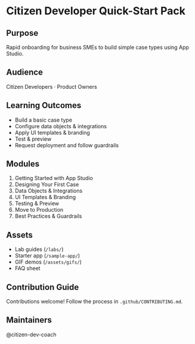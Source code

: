# Citizen Developer Quick-Start Pack

## Purpose
Rapid onboarding for business SMEs to build simple case types using App Studio.

## Audience
Citizen Developers · Product Owners

## Learning Outcomes
- Build a basic case type  
- Configure data objects & integrations  
- Apply UI templates & branding  
- Test & preview  
- Request deployment and follow guardrails

## Modules
1. Getting Started with App Studio  
2. Designing Your First Case  
3. Data Objects & Integrations  
4. UI Templates & Branding  
5. Testing & Preview  
6. Move to Production  
7. Best Practices & Guardrails

## Assets
- Lab guides (`/labs/`)  
- Starter app (`/sample-app/`)  
- GIF demos (`/assets/gifs/`)  
- FAQ sheet

## Contribution Guide
Contributions welcome! Follow the process in `.github/CONTRIBUTING.md`.

## Maintainers
@citizen-dev-coach

